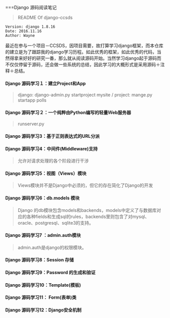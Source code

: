 ===Django 源码阅读笔记


> README Of django-ccsds


	Version: django 1.8.16 
	Date: 2016.11.16
	Author: Wayne

最近在参与一个项目－CCSDS，因项目需要，故打算学习django框架，而本仓库的建立是为了跟踪我的django学习历程。如此优秀的框架，如此优秀的代码，当然得拿来好好的研究一番，那么就从阅读源码开始。当然学习django起于源码而不仅仅停留于源码，还会做一些系统的总结，因此学习的大概形式是采用源码＋注释＋总结。


 
#### Django 源码学习１：建立Project和App

 >django: django-admin.py startproject mysite /  project: mange.py startapp polls

#### Django 源码学习２：一个纯粹由Python编写的轻量Ｗeb服务器

 >runserver.py

#### Django 源码学习3：基于正则表达式的URL分派

#### Django 源码学习4：中间件(Middleware)支持
> 允许对请求处理的各个阶段进行干涉

#### Django 源码学习5：视图（Views）模块
>Views模块并不是Django中必须的，但它的存在简化了Django的开发

#### Django 源码学习6：db.models 模块
>Django 的db模块包含models和backends，models中定义了与数据库对应的各种fields和生成sql的rules，backends里则包含了对mysql、oracle、postgresql、sqlite3的支持。

#### Django 源码学习7 ：admin.auth模块
>admin.auth是django的权限模块。

#### Django 源码学习8：Session 存储

#### Django 源码学习9：Password 的生成和验证

#### Django 源码学习10：Template(模板)

#### Django 源码学习11： Form(表单)类

#### Django 源码学习12：Django安全机制


